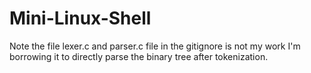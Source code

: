 # Mini-Linux-Shell
Note the file lexer.c and parser.c file in the gitignore is not my work I'm borrowing it to directly parse the binary tree after tokenization.
